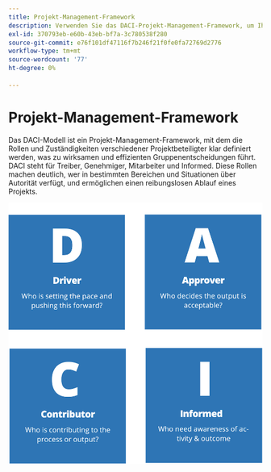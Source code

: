```yaml
---
title: Projekt-Management-Framework
description: Verwenden Sie das DACI-Projekt-Management-Framework, um Ihr E-Commerce-Projekt zu verwalten.
exl-id: 370793eb-e60b-43eb-bf7a-3c780538f280
source-git-commit: e76f101df47116f7b246f21f0fe0fa72769d2776
workflow-type: tm+mt
source-wordcount: '77'
ht-degree: 0%

---
```


# Projekt-Management-Framework

Das DACI-Modell ist ein Projekt-Management-Framework, mit dem die Rollen und Zuständigkeiten verschiedener Projektbeteiligter klar definiert werden, was zu wirksamen und effizienten Gruppenentscheidungen führt. DACI steht für Treiber, Genehmiger, Mitarbeiter und Informed. Diese Rollen machen deutlich, wer in bestimmten Bereichen und Situationen über Autorität verfügt, und ermöglichen einen reibungslosen Ablauf eines Projekts.

![DACI-Projektverwaltungsdiagramm](../../assets/playbooks/daci-model.png)
